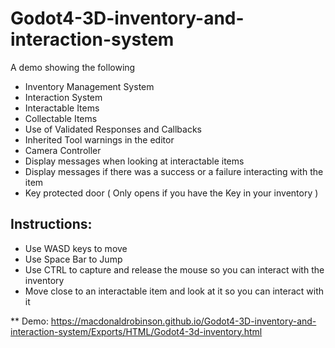 # Godot4-3D-inventory-and-interaction-system

A demo showing the following
- Inventory Management System
- Interaction System
- Interactable Items
- Collectable Items
- Use of Validated Responses and Callbacks
- Inherited Tool warnings in the editor
- Camera Controller
- Display messages when looking at interactable items
- Display messages if there was a success or a failure interacting with the item
- Key protected door ( Only opens if you have the Key in your inventory )

## Instructions:
- Use WASD keys to move
- Use Space Bar to Jump
- Use CTRL to capture and release the mouse so you can interact with the inventory
- Move close to an interactable item and look at it so you can interact with it

** Demo: https://macdonaldrobinson.github.io/Godot4-3D-inventory-and-interaction-system/Exports/HTML/Godot4-3d-inventory.html
